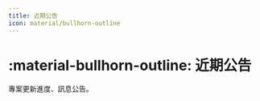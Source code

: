 ```yaml
---
title: 近期公告
icon: material/bullhorn-outline
---
```


# :material-bullhorn-outline: 近期公告

專案更新進度、訊息公告。
